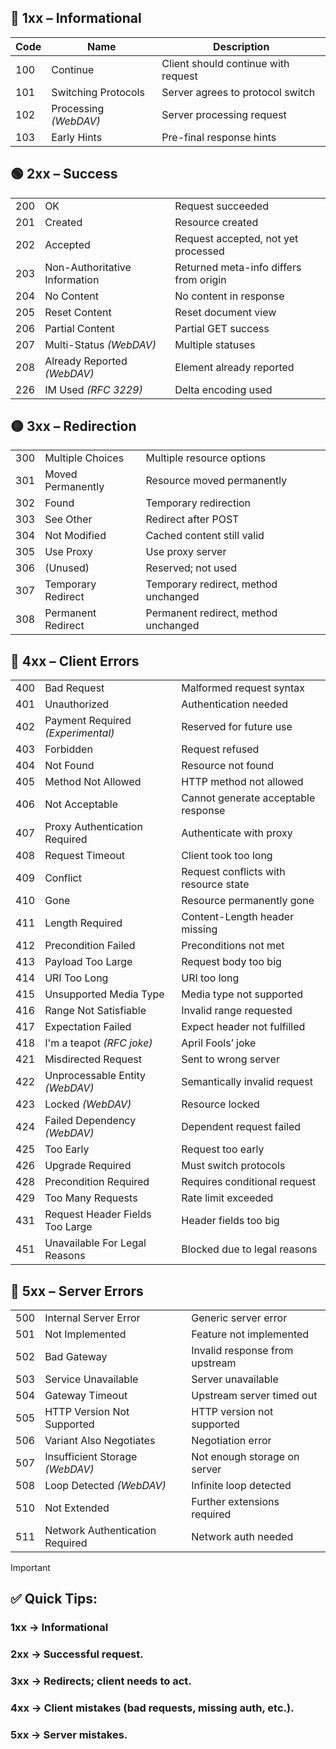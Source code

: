 ## 🔵 **1xx – Informational**

|Code|Name|Description|
|---|---|---|
|100|Continue|Client should continue with request|
|101|Switching Protocols|Server agrees to protocol switch|
|102|Processing _(WebDAV)_|Server processing request|
|103|Early Hints|Pre-final response hints|

  

## 🟢 **2xx – Success**

|   |   |   |
|---|---|---|
|200|OK|Request succeeded|
|201|Created|Resource created|
|202|Accepted|Request accepted, not yet processed|
|203|Non-Authoritative Information|Returned meta-info differs from origin|
|204|No Content|No content in response|
|205|Reset Content|Reset document view|
|206|Partial Content|Partial GET success|
|207|Multi-Status _(WebDAV)_|Multiple statuses|
|208|Already Reported _(WebDAV)_|Element already reported|
|226|IM Used _(RFC 3229)_|Delta encoding used|

## 🟡 **3xx – Redirection**

|   |   |   |
|---|---|---|
|300|Multiple Choices|Multiple resource options|
|301|Moved Permanently|Resource moved permanently|
|302|Found|Temporary redirection|
|303|See Other|Redirect after POST|
|304|Not Modified|Cached content still valid|
|305|Use Proxy|Use proxy server|
|306|(Unused)|Reserved; not used|
|307|Temporary Redirect|Temporary redirect, method unchanged|
|308|Permanent Redirect|Permanent redirect, method unchanged|

  

  

  

## 🔴 **4xx – Client Errors**

|   |   |   |
|---|---|---|
|400|Bad Request|Malformed request syntax|
|401|Unauthorized|Authentication needed|
|402|Payment Required _(Experimental)_|Reserved for future use|
|403|Forbidden|Request refused|
|404|Not Found|Resource not found|
|405|Method Not Allowed|HTTP method not allowed|
|406|Not Acceptable|Cannot generate acceptable response|
|407|Proxy Authentication Required|Authenticate with proxy|
|408|Request Timeout|Client took too long|
|409|Conflict|Request conflicts with resource state|
|410|Gone|Resource permanently gone|
|411|Length Required|Content-Length header missing|
|412|Precondition Failed|Preconditions not met|
|413|Payload Too Large|Request body too big|
|414|URI Too Long|URI too long|
|415|Unsupported Media Type|Media type not supported|
|416|Range Not Satisfiable|Invalid range requested|
|417|Expectation Failed|Expect header not fulfilled|
|418|I'm a teapot _(RFC joke)_|April Fools’ joke|
|421|Misdirected Request|Sent to wrong server|
|422|Unprocessable Entity _(WebDAV)_|Semantically invalid request|
|423|Locked _(WebDAV)_|Resource locked|
|424|Failed Dependency _(WebDAV)_|Dependent request failed|
|425|Too Early|Request too early|
|426|Upgrade Required|Must switch protocols|
|428|Precondition Required|Requires conditional request|
|429|Too Many Requests|Rate limit exceeded|
|431|Request Header Fields Too Large|Header fields too big|
|451|Unavailable For Legal Reasons|Blocked due to legal reasons|

  

## 🔴 **5xx – Server Errors**

|   |   |   |
|---|---|---|
|500|Internal Server Error|Generic server error|
|501|Not Implemented|Feature not implemented|
|502|Bad Gateway|Invalid response from upstream|
|503|Service Unavailable|Server unavailable|
|504|Gateway Timeout|Upstream server timed out|
|505|HTTP Version Not Supported|HTTP version not supported|
|506|Variant Also Negotiates|Negotiation error|
|507|Insufficient Storage _(WebDAV)_|Not enough storage on server|
|508|Loop Detected _(WebDAV)_|Infinite loop detected|
|510|Not Extended|Further extensions required|
|511|Network Authentication Required|Network auth needed|

  

> [!important]
> 
> ## ✅ **Quick Tips:**
> 
> ### **1xx** → Informational
> 
> ### **2xx** → Successful request.
> 
> ### **3xx** → Redirects; client needs to act.
> 
> ### **4xx** → Client mistakes (bad requests, missing auth, etc.).
> 
> ### **5xx** → Server mistakes.

  